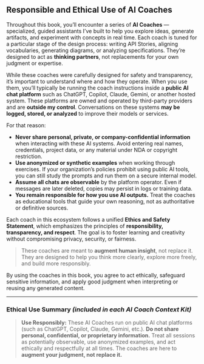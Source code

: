 ## Responsible and Ethical Use of AI Coaches

Throughout this book, you’ll encounter a series of **AI Coaches** — specialized, guided assistants I’ve built to help you explore ideas, generate artifacts, and experiment with concepts in real time. Each coach is tuned for a particular stage of the design process: writing API Stories, aligning vocabularies, generating diagrams, or analyzing specifications. They’re designed to act as **thinking partners**, not replacements for your own judgment or expertise.

While these coaches were carefully designed for safety and transparency, it’s important to understand where and how they operate.
When you use them, you’ll typically be running the coach instructions inside a **public AI chat platform** such as ChatGPT, Copilot, Claude, Gemini, or another hosted system. These platforms are owned and operated by third-party providers and are **outside my control**. Conversations on these systems **may be logged, stored, or analyzed** to improve their models or services.

For that reason:

* **Never share personal, private, or company-confidential information** when interacting with these AI systems.
  Avoid entering real names, credentials, project data, or any material under NDA or copyright restriction.
* **Use anonymized or synthetic examples** when working through exercises. If your organization’s policies prohibit using public AI tools, you can still study the prompts and run them on a secure internal model.
* **Assume all chats are observable** by the platform operator.
  Even if messages are later deleted, copies may persist in logs or training data.
* **You remain responsible for how you use AI outputs.** Treat the coaches as educational tools that guide your own reasoning, not as authoritative or definitive sources.

Each coach in this ecosystem follows a unified **Ethics and Safety Statement**, which emphasizes the principles of **responsibility, transparency, and respect**. The goal is to foster learning and creativity without compromising privacy, security, or fairness.

> These coaches are meant to **augment human insight**, not replace it.
> They are designed to help you think more clearly, explore more freely, and build more responsibly.

By using the coaches in this book, you agree to act ethically, safeguard sensitive information, and apply good judgment when interpreting or reusing any generated content.

---

### Ethical Use Summary  *(included in each AI Coach Context Kit)*

> **Use Responsibly:** These AI Coaches run on public AI chat platforms (such as ChatGPT, Copilot, Claude, Gemini, etc.).
> **Do not share personal, confidential, or proprietary information.**
> Treat all sessions as potentially observable, use anonymized examples, and act ethically and respectfully at all times.
> The coaches are here to **augment your judgment, not replace it.**
